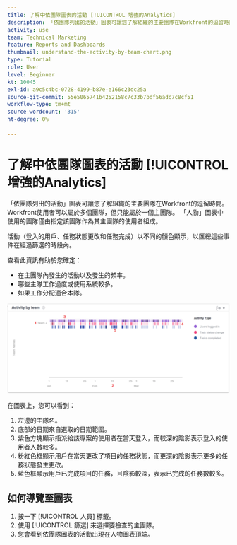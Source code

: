 ```yaml
---
title: 了解中依團隊圖表的活動 [!UICONTROL 增強的Analytics]
description: 「依團隊列出的活動」圖表可讓您了解組織的主要團隊在Workfront的逗留時間。
activity: use
team: Technical Marketing
feature: Reports and Dashboards
thumbnail: understand-the-activity-by-team-chart.png
type: Tutorial
role: User
level: Beginner
kt: 10045
exl-id: a9c5c4bc-0728-4199-b87e-e166c23dc25a
source-git-commit: 55e5065741b4252158c7c33b7bdf56adc7c8cf51
workflow-type: tm+mt
source-wordcount: '315'
ht-degree: 0%

---
```


# 了解中依團隊圖表的活動 [!UICONTROL 增強的Analytics]

「依團隊列出的活動」圖表可讓您了解組織的主要團隊在Workfront的逗留時間。 Workfront使用者可以屬於多個團隊，但只能屬於一個主團隊。 「人物」圖表中使用的團隊僅由指定該團隊作為其主團隊的使用者組成。

活動（登入的用戶、任務狀態更改和任務完成）以不同的顏色顯示，以匯總這些事件在經過篩選的時段內。

查看此資訊有助於您確定：

* 在主團隊內發生的活動以及發生的頻率。
* 哪些主隊工作過度或使用系統較多。
* 如果工作分配適合本隊。

![此影像依團隊圖表顯示活動，其中項目符號中所述區域的數字](assets/section-3-1.png)

在圖表上，您可以看到：

1. 左邊的主隊名。
1. 底部的日期來自選取的日期範圍。
1. 紫色方塊顯示指派給該專案的使用者在當天登入，而較深的陰影表示登入的使用者人數較多。
1. 粉紅色框顯示用戶在當天更改了項目的任務狀態，而更深的陰影表示更多的任務狀態發生更改。
1. 藍色框顯示用戶已完成項目的任務，且陰影較深，表示已完成的任務數較多。

## 如何導覽至圖表

1. 按一下 [!UICONTROL 人員] 標籤。
1. 使用 [!UICONTROL 篩選] 來選擇要檢查的主團隊。
1. 您會看到依團隊圖表的活動出現在人物圖表頂端。
